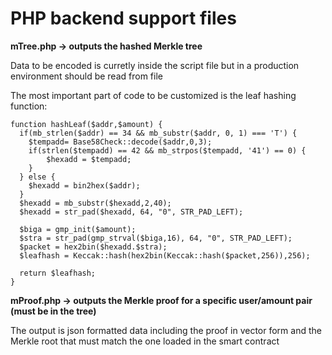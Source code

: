 # PHP backend support files

**mTree.php -> outputs the hashed Merkle tree**

Data to be encoded is curretly inside the script file but in a production environment should be read from file

The most important part of code to be customized is the leaf hashing function:

```
function hashLeaf($addr,$amount) {
  if(mb_strlen($addr) == 34 && mb_substr($addr, 0, 1) === 'T') {
    $tempadd= Base58Check::decode($addr,0,3);
    if(strlen($tempadd) == 42 && mb_strpos($tempadd, '41') == 0) {
        $hexadd = $tempadd;
    }
  } else {
    $hexadd = bin2hex($addr);
  }
  $hexadd = mb_substr($hexadd,2,40);
  $hexadd = str_pad($hexadd, 64, "0", STR_PAD_LEFT);

  $biga = gmp_init($amount);
  $stra = str_pad(gmp_strval($biga,16), 64, "0", STR_PAD_LEFT);
  $packet = hex2bin($hexadd.$stra);
  $leafhash = Keccak::hash(hex2bin(Keccak::hash($packet,256)),256);

  return $leafhash;
}
```

**mProof.php -> outputs the Merkle proof for a specific user/amount pair (must be in the tree)**

The output is json formatted data including the proof in vector form and the Merkle root that must match the one loaded in the smart contract
